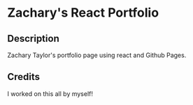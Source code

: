 # Zachary's React Portfolio
## Description
Zachary Taylor's portfolio page using react and Github Pages.
## Credits
I worked on this all by myself!
